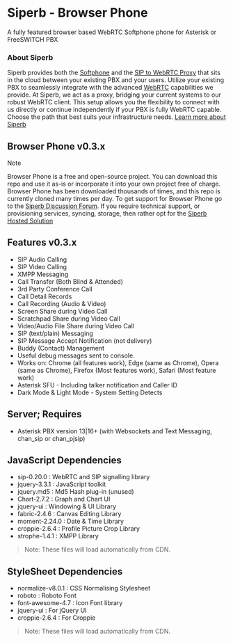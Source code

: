 # Siperb - Browser Phone
A fully featured browser based WebRTC Softphone phone for Asterisk or FreeSWITCH PBX 

### About Siperb
Siperb provides both the [Softphone](https://www.siperb.com/kb/article/softphone/) and the [SIP to WebRTC Proxy](https://www.siperb.com/kb/article/webrtc-to-sip-proxy/) that sits in the cloud between your existing PBX and your users.
Utilize your existing PBX to seamlessly integrate with the advanced [WebRTC](https://www.siperb.com/kb/article/what-is-webrtc/) capabilities we provide. At Siperb, we act as a proxy, bridging your current systems to our robust WebRTC client. This setup allows you the flexibility to connect with us directly or continue independently if your PBX is fully WebRTC capable. Choose the path that best suits your infrastructure needs. [Learn more about Siperb](https://www.siperb.com/)

## Browser Phone v0.3.x
> [!NOTE]
> Browser Phone is a free and open-source project. You can download this repo and use it as-is or incorporate it into your own project free of charge. Browser Phone has been downloaded thousands of times, and this repo is currently cloned many times per day. To get support for Browser Phone go to the [Siperb Discussion Forum](https://github.com/orgs/Siperb/discussions). If you require technical support, or provisioning services, syncing, storage, then rather opt for the [Siperb Hosted Solution](https://www.siperb.com/phone/)

## Features v0.3.x
- SIP Audio Calling
- SIP Video Calling
- XMPP Messaging 
- Call Transfer (Both Blind & Attended)
- 3rd Party Conference Call
- Call Detail Records
- Call Recording (Audio & Video)
- Screen Share during Video Call
- Scratchpad Share during Video Call
- Video/Audio File Share during Video Call
- SIP (text/plain) Messaging
- SIP Message Accept Notification (not delivery)
- Buddy (Contact) Management
- Useful debug messages sent to console.
- Works on: Chrome (all features work), Edge (same as Chrome), Opera (same as Chrome), Firefox (Most features work), Safari (Most feature work)
- Asterisk SFU - Including talker notification and Caller ID
- Dark Mode & Light Mode - System Setting Detects

## Server; Requires
- Asterisk PBX version 13|16+ (with Websockets and Text Messaging, chan_sip or chan_pjsip)

## JavaScript Dependencies
- sip-0.20.0                    : WebRTC and SIP signalling library
- jquery-3.3.1                  : JavaScript toolkit
- jquery.md5                    : Md5 Hash plug-in (unused)
- Chart-2.7.2                   : Graph and Chart UI
- jquery-ui                     : Windowing & UI Library
- fabric-2.4.6                  : Canvas Editing Library
- moment-2.24.0                 : Date & Time Library
- croppie-2.6.4                 : Profile Picture Crop Library
- strophe-1.4.1                 : XMPP Library

> Note: These files will load automatically from CDN.

## StyleSheet Dependencies
- normalize-v8.0.1              : CSS Normalising Stylesheet
- roboto                        : Roboto Font
- font-awesome-4.7              : Icon Font library
- jquery-ui                     : For jQuery UI
- croppie-2.6.4                 : For Croppie

> Note: These files will load automatically from CDN.
